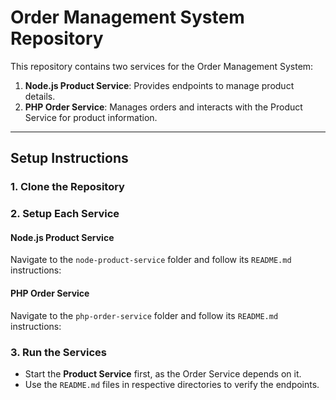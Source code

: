 # Order Management System Repository

This repository contains two services for the Order Management System:

1. **Node.js Product Service**: Provides endpoints to manage product details.
2. **PHP Order Service**: Manages orders and interacts with the Product Service for product information.

---

## Setup Instructions

### 1. Clone the Repository


### 2. Setup Each Service

#### **Node.js Product Service**
Navigate to the `node-product-service` folder and follow its `README.md` instructions:


#### **PHP Order Service**
Navigate to the `php-order-service` folder and follow its `README.md` instructions:


### 3. Run the Services
- Start the **Product Service** first, as the Order Service depends on it.
- Use the `README.md` files in respective directories to verify the endpoints.
